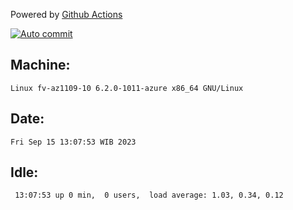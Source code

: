 Powered by [Github Actions](https://github.com/features/actions)

[![Auto commit](https://github.com/hiage/workstation/workflows/Auto%20commit/badge.svg)](https://github.com/hiage/workstation/actions?query=workflow%3A%22Auto+commit%22)

## Machine:
```
Linux fv-az1109-10 6.2.0-1011-azure x86_64 GNU/Linux
```
## Date:
```
Fri Sep 15 13:07:53 WIB 2023
```
## Idle:
```
 13:07:53 up 0 min,  0 users,  load average: 1.03, 0.34, 0.12
```
